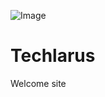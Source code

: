 ![Image](https://github.com/user-attachments/assets/b4b100bc-9dd7-46d6-8148-03162c82db92)


# Techlarus
Welcome site
